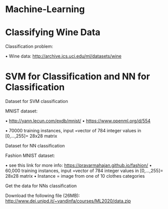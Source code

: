 # Machine-Learning
# Classifying Wine Data
Classification problem:



• Wine data:
http://archive.ics.uci.edu/ml/datasets/wine

# SVM for Classification and NN for Classification



Dataset for SVM classification



MNIST dataset:



• http://yann.lecun.com/exdb/mnist/
• https://www.openml.org/d/554



• 70000 training instances, input =vector of 784
integer values in [0,…,255]= 28x28 matrix


Dataset for NN classification



Fashion MNIST dataset:



• see this link for more info:
https://pravarmahajan.github.io/fashion/
• 60,000 training instances, input =vector of 784
integer values in [0,…,255]= 28x28 matrix
• Instance = image from one of 10 clothes categories


Get the data for NNs classification



Download the following file (26MB):
http://www.dei.unipd.it/~vandinfa/courses/ML2020/data.zip
